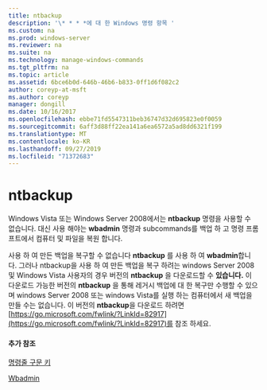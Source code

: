 ```yaml
---
title: ntbackup
description: '\* * * *에 대 한 Windows 명령 항목 '
ms.custom: na
ms.prod: windows-server
ms.reviewer: na
ms.suite: na
ms.technology: manage-windows-commands
ms.tgt_pltfrm: na
ms.topic: article
ms.assetid: 6bce6b0d-646b-46b6-b833-0ff1d6f082c2
author: coreyp-at-msft
ms.author: coreyp
manager: dongill
ms.date: 10/16/2017
ms.openlocfilehash: ebbe71fd5547311beb36747d32d695823e0f0059
ms.sourcegitcommit: 6aff3d88ff22ea141a6ea6572a5ad8dd6321f199
ms.translationtype: MT
ms.contentlocale: ko-KR
ms.lasthandoff: 09/27/2019
ms.locfileid: "71372683"
---
```

# <a name="ntbackup"></a>ntbackup



Windows Vista 또는 Windows Server 2008에서는 **ntbackup** 명령을 사용할 수 없습니다. 대신 사용 해야는 **wbadmin** 명령과 subcommands를 백업 하 고 명령 프롬프트에서 컴퓨터 및 파일을 복원 합니다.

사용 하 여 만든 백업을 복구할 수 없습니다 **ntbackup** 를 사용 하 여 **wbadmin**합니다. 그러나 ntbackup을 사용 하 여 만든 백업을 복구 하려는 windows Server 2008 및 Windows Vista 사용자의 경우 버전의 **ntbackup** 을 다운로드할 수 **있습니다.** 이 다운로드 가능한 버전의 **ntbackup** 을 통해 레거시 백업에 대 한 복구만 수행할 수 있으며 windows Server 2008 또는 windows Vista를 실행 하는 컴퓨터에서 새 백업을 만들 수는 없습니다. 이 버전의 **ntbackup**을 다운로드 하려면 [https://go.microsoft.com/fwlink/?LinkId=82917](https://go.microsoft.com/fwlink/?LinkId=82917)를 참조 하세요.

#### <a name="additional-references"></a>추가 참조

[명령줄 구문 키](command-line-syntax-key.md)

[Wbadmin](wbadmin.md)